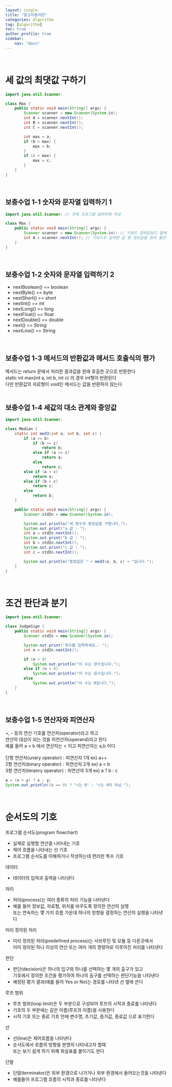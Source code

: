 ```yaml
---
layout: single
title: "알고리즘이란"
categories: Algorithm
tag: [algorithm]
toc: true
author_profile: true
sidebar:
    nav: "docs"
---
```

<br>

# 세 값의 최댓값 구하기
```java
import java.util.Scanner;

class Max {
    public static void main(String[] args) {
        Scanner scanner = new Scanner(System.in);
        int A = scanner.nextInt();
        int B = scanner.nextInt();
        int C = scanner.nextInt();

        int max = a;
        if (b > max) {
            max = b;
        }
        if (c > max) {
            max = c;
        }
    }
}
```
<br>

## 보충수업 1-1 숫자와 문자열 입력하기 1
```java
import java.util.Scanner; // 전체 프로그램 앞머리에 작성

class Max {
    public static void main(String[] args) {
        Scanner scanner = new Scanner(System.in); // 키보드 입력값보다 앞에 작성한다
        int A = scanner.nextInt(); // 키보드로 입력한 값 중 정숫값을 읽어 들인다
    }
}
```
<br>

## 보충수업 1-2 숫자와 문자열 입력하기 2
- nextBoolean() == boolean
- nextByte() == byte
- nextShort() == short
- nextInt() == int
- nextLong() == long
- nextFloat() == float
- nextDouble() == double
- next() == String
- nextLine() == String
<br>

## 보충수업 1-3 메서드의 반환값과 메서드 호출식의 평가
메서드는 return 문에서 처리한 결과값을 원래 호출한 곳으로 반환한다<br>
static int max(int a, int b, int c) 의 경우 int형이 반환된다<br>
다만 반환값의 자료형이 void인 메서드는 값을 반환하지 않는다<br>
<br>

## 보충수업 1-4 세값의 대소 관계와 중앙값
```java
import java.util.Scanner;

class Median {
    static int med3(int a, int b, int c) {
        if (a >= b)
            if (b >= c)
                return b;
            else if (a <= c)
                return a;
            else
                return c;
        else if (a > c)
            return a;
        else if (b > c)
            return c;
        else
            return b;
    }

    public static void main(String[] args) {
        Scanner stdIn = new Scanner(System.in);

        System.out.println("세 정수의 중앙값을 구합니다.");
        System.out.print("a 값 : ");  
        int a = stdIn.nextInt();
        System.out.print("b 값 : ");  
        int b = stdIn.nextInt();
        System.out.print("c 값 : ");  
        int c = stdIn.nextInt();

        System.out.println("중앙값은 " + med3(a, b, c) + "입니다.");
    }
}
```
<br>

# 조건 판단과 분기
```java
import java.util.Scanner;

class JudgeSign {
    public static void main(String[] args) {
        Scanner stdIn = new Scanner(System.in);

        System.out.print("정수를 입력하세요.: ");
        int n = stdIn.nextInt();

        if (n > 0)
            System.out.println("이 수는 양수입니다.");
        else if (n < 0)
            System.out.println("이 수는 음수입니다.");
        else
            System.out.println("이 수는 0입니다.");
    }
}
```
<br>

## 보충수업 1-5 연산자와 피연산자
+, - 등의 연산 기호를 연산자(operator)라고 하고<br>
연산의 대상이 되는 것을 피연산자(operand)라고 한다<br>
예를 들어 a < b 에서 연산자는 < 이고 피연산자는 a,b 이다<br>
<br>
단항 연산자(unary operator) : 피연산자 1개 ex) a++<br>
2항 연산자(binary operator) : 피연산자 2개 ex) a < b<br>
3항 연산자(teranry operator) : 피연산자 3개 ex) a ? b : c<br>
```java
a = (x > y) ? x : y;
System.out.println((c == 0) ? "c는 0" : "c는 0이 아님 ");
```
<br>

# 순서도의 기호
프로그램 순서도(program flowchart)
- 실제로 실행할 연산을 나타내는 기호
- 제어 흐름을 나타내는 선 기호
- 프로그램 순서도를 이해하거나 작성하는데 편리한 특수 기호

데이터
- 데이터의 입력과 출력을 나타낸다

처리
- 처리(process)는 여러 종류의 처리 기능을 나타낸다
- 예를 들어 정보값, 자료형, 위치를 바꾸도록 정의한 연산의 실행<br>
또는 연속하는 몇 가지 흐름 가운데 하나의 방향을 결정하는 연산의 실행을 나타낸다

미리 정의된 처리
- 미리 정의된 처리(predefined process)는 서브루틴 및 모듈 등 다른곳에서<br>
이미 정의된 하나 이상의 연산 또는 여러 개의 명령어로 이루어진 처리를 나타낸다

판단
- 판단(decision)은 하나의 입구와 하나를 선택하는 몇 개의 출구가 있고<br>
기호에서 정의한 조건을 평가하여 하나의 출구를 선택하는 판단기능을 나타낸다
- 예정된 평가 결과(예를 들어 Yes or No)는 경로를 나타낸 선 옆에 쓴다

루프 범위
- 루프 범위(loop limit)은 두 부분으로 구성되어 루프의 시작과 종료를 나타낸다
- 기호의 두 부분에는 같은 이름(루프의 이름)을 사용한다
- 시작 기호 또는 종료 기호 안에 변수명, 초기값, 증가값, 종료값 으로 표기한다

선
- 선(line)은 제어흐름을 나타낸다
- 순서도에서 흐름의 방향을 분명히 나타내고자 할때<br>
또는 보기 쉽게 하기 위해 화살표를 붙이기도 한다

단말
- 단말(terminator)은 외부 환경으로 나가거나 외부 환경에서 들어오는것을 나타낸다
- 예를들어 프로그램 흐름의 시작과 종료를 나타낸다